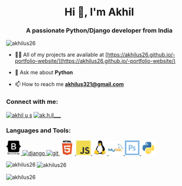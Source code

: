 <h1 align="center">Hi 👋, I'm Akhil</h1>
<h3 align="center">A passionate Python/Django developer from India</h3>

<p align="left"> <img src="https://komarev.com/ghpvc/?username=akhilus26&label=Profile%20views&color=0e75b6&style=flat" alt="akhilus26" /> </p>

- 👨‍💻 All of my projects are available at [https://akhilus26.github.io/-portfolio-website/](https://akhilus26.github.io/-portfolio-website/)

- 💬 Ask me about **Python**

- 📫 How to reach me **akhilus321@gmail.com**

<h3 align="left">Connect with me:</h3>
<p align="left">
<a href="https://linkedin.com/in/akhil u s" target="blank"><img align="center" src="https://raw.githubusercontent.com/rahuldkjain/github-profile-readme-generator/master/src/images/icons/Social/linked-in-alt.svg" alt="akhil u s" height="30" width="40" /></a>
<a href="https://instagram.com/ak.h.il___" target="blank"><img align="center" src="https://raw.githubusercontent.com/rahuldkjain/github-profile-readme-generator/master/src/images/icons/Social/instagram.svg" alt="ak.h.il___" height="30" width="40" /></a>
</p>

<h3 align="left">Languages and Tools:</h3>
<p align="left"> <a href="https://getbootstrap.com" target="_blank" rel="noreferrer"> <img src="https://raw.githubusercontent.com/devicons/devicon/master/icons/bootstrap/bootstrap-plain-wordmark.svg" alt="bootstrap" width="40" height="40"/> </a> <a href="https://www.djangoproject.com/" target="_blank" rel="noreferrer"> <img src="https://cdn.worldvectorlogo.com/logos/django.svg" alt="django" width="40" height="40"/> </a> <a href="https://git-scm.com/" target="_blank" rel="noreferrer"> <img src="https://www.vectorlogo.zone/logos/git-scm/git-scm-icon.svg" alt="git" width="40" height="40"/> </a> <a href="https://www.w3.org/html/" target="_blank" rel="noreferrer"> <img src="https://raw.githubusercontent.com/devicons/devicon/master/icons/html5/html5-original-wordmark.svg" alt="html5" width="40" height="40"/> </a> <a href="https://developer.mozilla.org/en-US/docs/Web/JavaScript" target="_blank" rel="noreferrer"> <img src="https://raw.githubusercontent.com/devicons/devicon/master/icons/javascript/javascript-original.svg" alt="javascript" width="40" height="40"/> </a> <a href="https://www.linux.org/" target="_blank" rel="noreferrer"> <img src="https://raw.githubusercontent.com/devicons/devicon/master/icons/linux/linux-original.svg" alt="linux" width="40" height="40"/> </a> <a href="https://www.mysql.com/" target="_blank" rel="noreferrer"> <img src="https://raw.githubusercontent.com/devicons/devicon/master/icons/mysql/mysql-original-wordmark.svg" alt="mysql" width="40" height="40"/> </a> <a href="https://www.photoshop.com/en" target="_blank" rel="noreferrer"> <img src="https://raw.githubusercontent.com/devicons/devicon/master/icons/photoshop/photoshop-line.svg" alt="photoshop" width="40" height="40"/> </a> <a href="https://www.python.org" target="_blank" rel="noreferrer"> <img src="https://raw.githubusercontent.com/devicons/devicon/master/icons/python/python-original.svg" alt="python" width="40" height="40"/> </a> </p>

<p><img align="left" src="https://github-readme-stats.vercel.app/api/top-langs?username=akhilus26&show_icons=true&locale=en&layout=compact" alt="akhilus26" /></p>

<p>&nbsp;<img align="center" src="https://github-readme-stats.vercel.app/api?username=akhilus26&show_icons=true&locale=en" alt="akhilus26" /></p>

<p><img align="center" src="https://github-readme-streak-stats.herokuapp.com/?user=akhilus26&" alt="akhilus26" /></p>

